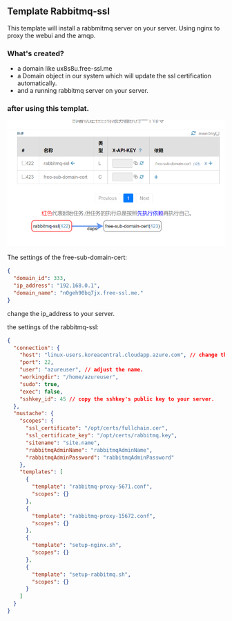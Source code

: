 ## Template Rabbitmq-ssl

This template will install a rabbmitmq server on your server. Using nginx to proxy the webui and the amqp.

### What's created?

* a domain like ux8s8u.free-ssl.me
* a Domain object in our system which will update the ssl certification automatically.
* and a running rabbitmq server on your server.

### after using this templat.
![instance result](./images/instance-result.png)

The settings of the free-sub-domain-cert:

```json
{
  "domain_id": 333,
  "ip_address": "192.168.0.1",
  "domain_name": "n0geh90bq7jx.free-ssl.me."
}
```
change the ip_address to your server.

the settings of the rabbitmq-ssl:

```json
{
  "connection": {
    "host": "linux-users.koreacentral.cloudapp.azure.com", // change this to the subdomain showed above.
    "port": 22,
    "user": "azureuser", // adjust the name.
    "workingdir": "/home/azureuser",
    "sudo": true,
    "exec": false,
    "sshkey_id": 45 // copy the sshkey's public key to your server.
  },
  "mustache": {
    "scopes": {
      "ssl_certificate": "/opt/certs/fullchain.cer",
      "ssl_certificate_key": "/opt/certs/rabbitmq.key",
      "sitename": "site.name",
      "rabbitmqAdminName": "rabbitmqAdminName",
      "rabbitmqAdminPassword": "rabbitmqAdminPassword"
    },
    "templates": [
      {
        "template": "rabbitmq-proxy-5671.conf",
        "scopes": {}
      },
      {
        "template": "rabbitmq-proxy-15672.conf",
        "scopes": {}
      },
      {
        "template": "setup-nginx.sh",
        "scopes": {}
      },
      {
        "template": "setup-rabbitmq.sh",
        "scopes": {}
      }
    ]
  }
}
```